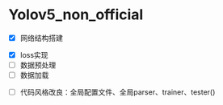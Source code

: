 # Yolov5_non_official

+ [x] 网络结构搭建
* [x] loss实现
* [ ] 数据预处理
* [ ] 数据加载
- [ ] 代码风格改良：全局配置文件、全局parser、trainer、tester()
